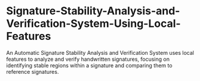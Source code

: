 # Signature-Stability-Analysis-and-Verification-System-Using-Local-Features
An Automatic Signature Stability Analysis and Verification System uses local features to analyze and verify handwritten signatures, focusing on identifying stable regions within a signature and comparing them to reference signatures. 
